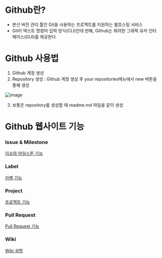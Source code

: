 # Github란?
- 분산 버전 관리 툴인 Git을 사용하는 프로젝트를 지원하는 웹호스팅 서비스
- Git이 텍스트 명령어 입력 방식(CLI)인데 반해, Github는 화려한 그래픽 유저 인터페이스(GUI)를 제공한다

# Github 사용법
1. Github 계정 생성
2. Repository 생성 : Github 계정 생성 후 your repositories메뉴에서 new 버튼을 통해 생성

![image](https://user-images.githubusercontent.com/101855945/203788692-e794ec57-4748-4f08-8756-08ec1d9f3580.png)

3. 보통은 repository를 생성할 때 readme.md 파일을 같이 생성

# Github 웹사이트 기능

### Issue & Milestone
[이슈와 마일스톤 기능](https://github.com/sks8960/sks8960/blob/main/Github/Issue%2C%20Milestone.md)

### Label
[라벨 기능](https://github.com/sks8960/sks8960/blob/main/Github/Label.md)

### Project
[프로젝트 기능](https://github.com/sks8960/sks8960/blob/main/Github/Project.md)

### Pull Request
[Pull Request 기능](https://github.com/sks8960/sks8960/blob/main/Github/Pull%20Request.md)

### Wiki
[Wiki 설명](https://github.com/sks8960/sks8960/blob/main/Github/Wiki.md) 






